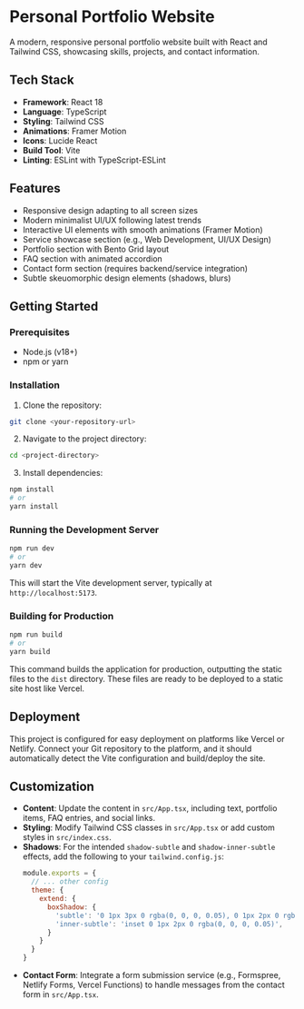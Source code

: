 # Personal Portfolio Website

A modern, responsive personal portfolio website built with React and Tailwind CSS, showcasing skills, projects, and contact information.

## Tech Stack

- **Framework**: React 18
- **Language**: TypeScript
- **Styling**: Tailwind CSS
- **Animations**: Framer Motion
- **Icons**: Lucide React
- **Build Tool**: Vite
- **Linting**: ESLint with TypeScript-ESLint

## Features

- Responsive design adapting to all screen sizes
- Modern minimalist UI/UX following latest trends
- Interactive UI elements with smooth animations (Framer Motion)
- Service showcase section (e.g., Web Development, UI/UX Design)
- Portfolio section with Bento Grid layout
- FAQ section with animated accordion
- Contact form section (requires backend/service integration)
- Subtle skeuomorphic design elements (shadows, blurs)

## Getting Started

### Prerequisites

- Node.js (v18+)
- npm or yarn

### Installation

1. Clone the repository:
```sh
git clone <your-repository-url>
```
2. Navigate to the project directory:
```sh
cd <project-directory>
```
3. Install dependencies:
```sh
npm install
# or
yarn install
```

### Running the Development Server

```sh
npm run dev
# or
yarn dev
```

This will start the Vite development server, typically at `http://localhost:5173`.

### Building for Production

```sh
npm run build
# or
yarn build
```

This command builds the application for production, outputting the static files to the `dist` directory. These files are ready to be deployed to a static site host like Vercel.

## Deployment

This project is configured for easy deployment on platforms like Vercel or Netlify. Connect your Git repository to the platform, and it should automatically detect the Vite configuration and build/deploy the site.

## Customization

- **Content**: Update the content in `src/App.tsx`, including text, portfolio items, FAQ entries, and social links.
- **Styling**: Modify Tailwind CSS classes in `src/App.tsx` or add custom styles in `src/index.css`.
- **Shadows**: For the intended `shadow-subtle` and `shadow-inner-subtle` effects, add the following to your `tailwind.config.js`:
  ```js
  module.exports = {
    // ... other config
    theme: {
      extend: {
        boxShadow: {
          'subtle': '0 1px 3px 0 rgba(0, 0, 0, 0.05), 0 1px 2px 0 rgba(0, 0, 0, 0.03)',
          'inner-subtle': 'inset 0 1px 2px 0 rgba(0, 0, 0, 0.05)',
        }
      }
    }
  }
  ```
- **Contact Form**: Integrate a form submission service (e.g., Formspree, Netlify Forms, Vercel Functions) to handle messages from the contact form in `src/App.tsx`.